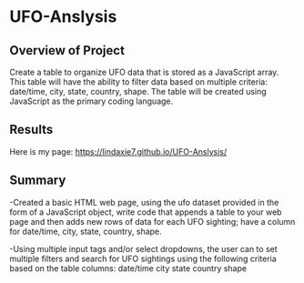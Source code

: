 # UFO-Anslysis

## Overview of Project
Create a table to organize UFO data that is stored as a JavaScript array. This table will have the ability to filter data based on multiple criteria: date/time, city, state, country, shape. The table will be created using JavaScript as the primary coding language.

## Results
Here is my page: https://lindaxie7.github.io/UFO-Anslysis/



## Summary
-Created a basic HTML web page, using the ufo dataset provided in the form of a JavaScript object, write code that appends a table to your web page and then adds new rows of data for each UFO sighting; have a column for date/time, city, state, country, shape.

-Using multiple input tags and/or select dropdowns,  the user can to set multiple filters and search for UFO sightings using the following criteria based on the table columns:
date/time
city
state
country
shape
